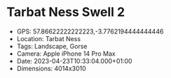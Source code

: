 # Tarbat Ness Swell 2

- GPS: 57.86622222222223,-3.7762194444444446
- Location: Tarbat Ness
- Tags: Landscape, Gorse
- Camera: Apple iPhone 14 Pro Max
- Date: 2023-04-23T10:33:04.000+01:00
- Dimensions: 4014x3010
